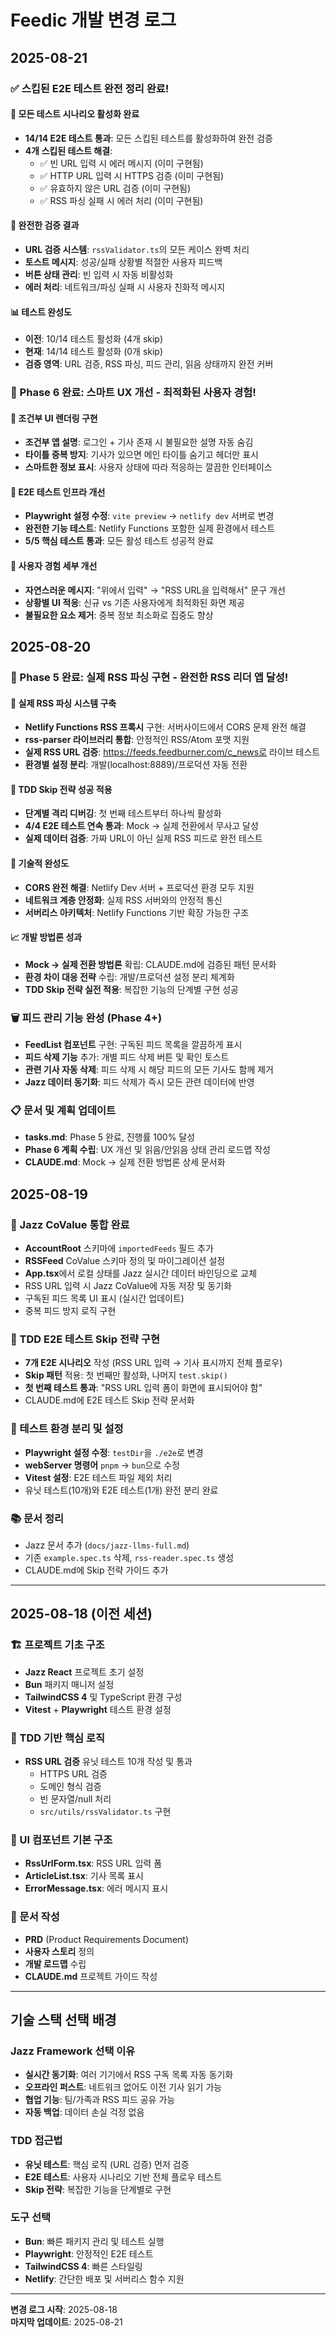 # Feedic 개발 변경 로그

## 2025-08-21

### ✅ 스킵된 E2E 테스트 완전 정리 완료!

#### 🧪 모든 테스트 시나리오 활성화 완료
- **14/14 E2E 테스트 통과**: 모든 스킵된 테스트를 활성화하여 완전 검증
- **4개 스킵된 테스트 해결**:
  - ✅ 빈 URL 입력 시 에러 메시지 (이미 구현됨)
  - ✅ HTTP URL 입력 시 HTTPS 검증 (이미 구현됨)  
  - ✅ 유효하지 않은 URL 검증 (이미 구현됨)
  - ✅ RSS 파싱 실패 시 에러 처리 (이미 구현됨)

#### 🎯 완전한 검증 결과
- **URL 검증 시스템**: `rssValidator.ts`의 모든 케이스 완벽 처리
- **토스트 메시지**: 성공/실패 상황별 적절한 사용자 피드백
- **버튼 상태 관리**: 빈 입력 시 자동 비활성화
- **에러 처리**: 네트워크/파싱 실패 시 사용자 친화적 메시지

#### 📊 테스트 완성도 
- **이전**: 10/14 테스트 활성화 (4개 skip)
- **현재**: 14/14 테스트 활성화 (0개 skip)
- **검증 영역**: URL 검증, RSS 파싱, 피드 관리, 읽음 상태까지 완전 커버

### 🎉 Phase 6 완료: 스마트 UX 개선 - 최적화된 사용자 경험!

#### 🧠 조건부 UI 렌더링 구현
- **조건부 앱 설명**: 로그인 + 기사 존재 시 불필요한 설명 자동 숨김
- **타이틀 중복 방지**: 기사가 있으면 메인 타이틀 숨기고 헤더만 표시
- **스마트한 정보 표시**: 사용자 상태에 따라 적응하는 깔끔한 인터페이스

#### 🔧 E2E 테스트 인프라 개선
- **Playwright 설정 수정**: `vite preview` → `netlify dev` 서버로 변경
- **완전한 기능 테스트**: Netlify Functions 포함한 실제 환경에서 테스트
- **5/5 핵심 테스트 통과**: 모든 활성 테스트 성공적 완료

#### 📱 사용자 경험 세부 개선
- **자연스러운 메시지**: "위에서 입력" → "RSS URL을 입력해서" 문구 개선
- **상황별 UI 적응**: 신규 vs 기존 사용자에게 최적화된 화면 제공
- **불필요한 요소 제거**: 중복 정보 최소화로 집중도 향상

## 2025-08-20

### 🎉 Phase 5 완료: 실제 RSS 파싱 구현 - 완전한 RSS 리더 앱 달성!

#### 🔗 실제 RSS 파싱 시스템 구축
- **Netlify Functions RSS 프록시** 구현: 서버사이드에서 CORS 문제 완전 해결
- **rss-parser 라이브러리 통합**: 안정적인 RSS/Atom 포맷 지원
- **실제 RSS URL 검증**: https://feeds.feedburner.com/c_news로 라이브 테스트
- **환경별 설정 분리**: 개발(localhost:8889)/프로덕션 자동 전환

#### 🧪 TDD Skip 전략 성공 적용
- **단계별 격리 디버깅**: 첫 번째 테스트부터 하나씩 활성화
- **4/4 E2E 테스트 연속 통과**: Mock → 실제 전환에서 무사고 달성
- **실제 데이터 검증**: 가짜 URL이 아닌 실제 RSS 피드로 완전 테스트

#### 🔧 기술적 완성도
- **CORS 완전 해결**: Netlify Dev 서버 + 프로덕션 환경 모두 지원
- **네트워크 계층 안정화**: 실제 RSS 서버와의 안정적 통신
- **서버리스 아키텍처**: Netlify Functions 기반 확장 가능한 구조

#### 📈 개발 방법론 성과
- **Mock → 실제 전환 방법론** 확립: CLAUDE.md에 검증된 패턴 문서화
- **환경 차이 대응 전략** 수립: 개발/프로덕션 설정 분리 체계화
- **TDD Skip 전략 실전 적용**: 복잡한 기능의 단계별 구현 성공

### 🗑️ 피드 관리 기능 완성 (Phase 4+)
- **FeedList 컴포넌트** 구현: 구독된 피드 목록을 깔끔하게 표시
- **피드 삭제 기능** 추가: 개별 피드 삭제 버튼 및 확인 토스트
- **관련 기사 자동 삭제**: 피드 삭제 시 해당 피드의 모든 기사도 함께 제거
- **Jazz 데이터 동기화**: 피드 삭제가 즉시 모든 관련 데이터에 반영

### 📋 문서 및 계획 업데이트
- **tasks.md**: Phase 5 완료, 진행률 100% 달성
- **Phase 6 계획 수립**: UX 개선 및 읽음/안읽음 상태 관리 로드맵 작성
- **CLAUDE.md**: Mock → 실제 전환 방법론 상세 문서화

## 2025-08-19

### 🎉 Jazz CoValue 통합 완료
- **AccountRoot** 스키마에 `importedFeeds` 필드 추가
- **RSSFeed** CoValue 스키마 정의 및 마이그레이션 설정
- **App.tsx**에서 로컬 상태를 Jazz 실시간 데이터 바인딩으로 교체
- RSS URL 입력 시 Jazz CoValue에 자동 저장 및 동기화
- 구독된 피드 목록 UI 표시 (실시간 업데이트)
- 중복 피드 방지 로직 구현

### 🧪 TDD E2E 테스트 Skip 전략 구현
- **7개 E2E 시나리오** 작성 (RSS URL 입력 → 기사 표시까지 전체 플로우)
- **Skip 패턴** 적용: 첫 번째만 활성화, 나머지 `test.skip()`
- **첫 번째 테스트 통과**: "RSS URL 입력 폼이 화면에 표시되어야 함"
- CLAUDE.md에 E2E 테스트 Skip 전략 문서화

### 🔧 테스트 환경 분리 및 설정
- **Playwright 설정 수정**: `testDir`을 `./e2e`로 변경
- **webServer 명령어** `pnpm` → `bun`으로 수정
- **Vitest 설정**: E2E 테스트 파일 제외 처리
- 유닛 테스트(10개)와 E2E 테스트(1개) 완전 분리 완료

### 📚 문서 정리
- Jazz 문서 추가 (`docs/jazz-llms-full.md`)
- 기존 `example.spec.ts` 삭제, `rss-reader.spec.ts` 생성
- CLAUDE.md에 Skip 전략 가이드 추가

---

## 2025-08-18 (이전 세션)

### 🏗 프로젝트 기초 구조
- **Jazz React** 프로젝트 초기 설정
- **Bun** 패키지 매니저 설정
- **TailwindCSS 4** 및 TypeScript 환경 구성
- **Vitest** + **Playwright** 테스트 환경 설정

### 🧠 TDD 기반 핵심 로직
- **RSS URL 검증** 유닛 테스트 10개 작성 및 통과
  - HTTPS URL 검증
  - 도메인 형식 검증  
  - 빈 문자열/null 처리
  - `src/utils/rssValidator.ts` 구현

### 🎨 UI 컴포넌트 기본 구조
- **RssUrlForm.tsx**: RSS URL 입력 폼
- **ArticleList.tsx**: 기사 목록 표시
- **ErrorMessage.tsx**: 에러 메시지 표시

### 📖 문서 작성
- **PRD** (Product Requirements Document)
- **사용자 스토리** 정의
- **개발 로드맵** 수립
- **CLAUDE.md** 프로젝트 가이드 작성

---

## 기술 스택 선택 배경

### Jazz Framework 선택 이유
- **실시간 동기화**: 여러 기기에서 RSS 구독 목록 자동 동기화
- **오프라인 퍼스트**: 네트워크 없어도 이전 기사 읽기 가능
- **협업 기능**: 팀/가족과 RSS 피드 공유 가능
- **자동 백업**: 데이터 손실 걱정 없음

### TDD 접근법
- **유닛 테스트**: 핵심 로직 (URL 검증) 먼저 검증
- **E2E 테스트**: 사용자 시나리오 기반 전체 플로우 테스트
- **Skip 전략**: 복잡한 기능을 단계별로 구현

### 도구 선택
- **Bun**: 빠른 패키지 관리 및 테스트 실행
- **Playwright**: 안정적인 E2E 테스트
- **TailwindCSS 4**: 빠른 스타일링
- **Netlify**: 간단한 배포 및 서버리스 함수 지원

---

**변경 로그 시작**: 2025-08-18  
**마지막 업데이트**: 2025-08-21